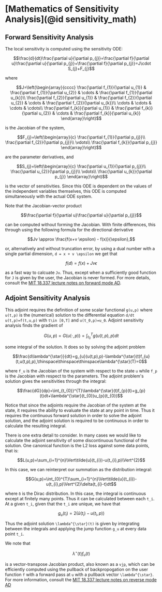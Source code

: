 # [Mathematics of Sensitivity Analysis](@id sensitivity_math)

## Forward Sensitivity Analysis

The local sensitivity is computed using the sensitivity ODE:

```math
\frac{d}{dt}\frac{\partial u}{\partial p_{j}}=\frac{\partial f}{\partial u}\frac{\partial u}{\partial p_{j}}+\frac{\partial f}{\partial p_{j}}=J\cdot S_{j}+F_{j}
```

where

```math
J=\left(\begin{array}{cccc}
\frac{\partial f_{1}}{\partial u_{1}} & \frac{\partial f_{1}}{\partial u_{2}} & \cdots & \frac{\partial f_{1}}{\partial u_{k}}\\
\frac{\partial f_{2}}{\partial u_{1}} & \frac{\partial f_{2}}{\partial u_{2}} & \cdots & \frac{\partial f_{2}}{\partial u_{k}}\\
\cdots & \cdots & \cdots & \cdots\\
\frac{\partial f_{k}}{\partial u_{1}} & \frac{\partial f_{k}}{\partial u_{2}} & \cdots & \frac{\partial f_{k}}{\partial u_{k}}
\end{array}\right)
```

is the Jacobian of the system,

```math
F_{j}=\left(\begin{array}{c}
\frac{\partial f_{1}}{\partial p_{j}}\\
\frac{\partial f_{2}}{\partial p_{j}}\\
\vdots\\
\frac{\partial f_{k}}{\partial p_{j}}
\end{array}\right)
```

are the parameter derivatives, and

```math
S_{j}=\left(\begin{array}{c}
\frac{\partial u_{1}}{\partial p_{j}}\\
\frac{\partial u_{2}}{\partial p_{j}}\\
\vdots\\
\frac{\partial u_{k}}{\partial p_{j}}
\end{array}\right)
```

is the vector of sensitivities. Since this ODE is dependent on the values of the
independent variables themselves, this ODE is computed simultaneously with the
actual ODE system.

Note that the Jacobian-vector product

```math
\frac{\partial f}{\partial u}\frac{\partial u}{\partial p_{j}}
```

can be computed without forming the Jacobian. With finite differences, this through using the following
formula for the directional derivative

```math
Jv \approx \frac{f(x+v \epsilon) - f(x)}{\epsilon},
```

or, alternatively and without truncation error,
by using a dual number with a single partial dimension, ``d = x + v \epsilon`` we get that

```math
f(d) = f(x) + Jv \epsilon
```

as a fast way to calcuate ``Jv``. Thus, except when a sufficiently good function for `J` is given
by the user, the Jacobian is never formed. For more details, consult the
[MIT 18.337 lecture notes on forward mode AD](https://mitmath.github.io/18337/lecture9/autodiff_dimensions).

## Adjoint Sensitivity Analysis

This adjoint requires the definition of some scalar functional ``g(u,p)``
where ``u(t,p)`` is the (numerical) solution to the differential equation
``d/dt u(t,p)=f(t,u,p)`` with ``t\in [0,T]`` and ``u(t_0,p)=u_0``.
Adjoint sensitivity analysis finds the gradient of

```math
G(u,p)=G(u(\cdot,p))=\int_{t_{0}}^{T}g(u(t,p),p)dt
```

some integral of the solution. It does so by solving the adjoint problem

```math
\frac{d\lambda^{\star}}{dt}=g_{u}(u(t,p),p)-\lambda^{\star}(t)f_{u}(t,u(t,p),p),\thinspace\thinspace\thinspace\lambda^{\star}(T)=0
```

where ``f_u`` is the Jacobian of the system with respect to the state ``u`` while
``f_p`` is the Jacobian with respect to the parameters. The adjoint problem's
solution gives the sensitivities through the integral:

```math
\frac{dG}{dp}=\int_{t_{0}}^{T}\lambda^{\star}(t)f_{p}(t)+g_{p}(t)dt+\lambda^{\star}(t_{0})u_{p}(t_{0})
```

Notice that since the adjoints require the Jacobian of the system at the state,
it requires the ability to evaluate the state at any point in time. Thus it
requires the continuous forward solution in order to solve the adjoint solution,
and the adjoint solution is required to be continuous in order to calculate the
resulting integral.

There is one extra detail to consider. In many cases we would like to calculate
the adjoint sensitivity of some discontinuous functional of the solution. One
canonical function is the L2 loss against some data points, that is:

```math
L(u,p)=\sum_{i=1}^{n}\Vert\tilde{u}(t_{i})-u(t_{i},p)\Vert^{2}
```

In this case, we can reinterpret our summation as the distribution integral:

```math
G(u,p)=\int_{0}^{T}\sum_{i=1}^{n}\Vert\tilde{u}(t_{i})-u(t_{i},p)\Vert^{2}\delta(t_{i}-t)dt
```

where ``δ`` is the Dirac distribution. In this case, the integral is continuous
except at finitely many points. Thus it can be calculated between each ``t_i``.
At a given ``t_i``, given that the ``t_i`` are unique, we have that

```math
g_{u}(t_{i})=2\left(\tilde{u}(t_{i})-u(t_{i},p)\right)
```

Thus the adjoint solution ``\lambda^{\star}(t)`` is given by integrating between the integrals and
applying the jump function ``g_u`` at every data point ``t_i``.

We note that

```math
\lambda^{\star}(t)f_{u}(t)
```

is a vector-transpose Jacobian product, also known as a `vjp`, which can be efficiently computed
using the pullback of backpropogation on the user function `f` with a forward pass at `u` with a
pullback vector ``\lambda^{\star}``. For more information, consult the
[MIT 18.337 lecture notes on reverse mode AD](https://mitmath.github.io/18337/lecture10/estimation_identification)
